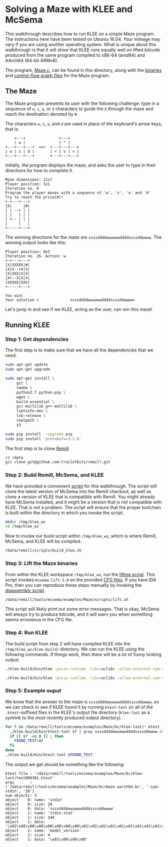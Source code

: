 # Solving a Maze with KLEE and McSema

This walkthrough describes how to run KLEE on a simple Maze program. The instructions here have been tested on Ubuntu 16.04. Your mileage may vary if you are using another operating system. What is unique about this walkthrough is that it will show that KLEE runs equally well on lifted bitcode produced from the same program compiled to x86-64 (amd64) and AArch64 (64-bit ARMv8).

The program, [Maze.c](Maze.c), can be found in this directory, along with the [binaries](bin) and [control-flow graph files](cfg) for the Maze program.

## The Maze

The Maze program presents its user with the following challenge: type in a sequence of `w`, `s`, `a`, or `d` characters to guide the `X` through the maze and reach the destination denoted by `#`.

The characters `w`, `s`, `a`, and `d` are used in place of the keyboard's arrow keys, that is:

```
    +---+               +---+    
    | w |               | ^ |    
+---+---+---+  <=>  +---+---+---+
| a | s | d |       | < | v | > |
+---+---+---+       +---+---+---+
```

Initially, the program displays the maze, and asks the user to type in their directions for how to complete it.

```
Maze dimensions: 11x7
Player position: 1x1
Iteration no. 0
Program the player moves with a sequence of 'w', 's', 'a' and 'd'
Try to reach the price(#)!
+-+---+---+
|X|     |#|
| | --+ | |
| |   | | |
| +-- | | |
|     |   |
+-----+---+
```

The winning directions for the maze are `ssssddddwwaawwddddssssddwwww`. The winning output looks like this:

```
Player position: 9x2
Iteration no. 26. Action: w. 
+-+---+---+
|X|XXXXX|#|
|X|X--+X|X|
|X|XXX|X|X|
|X+--X|X|X|
|XXXXX|XXX|
+-----+---+

You win!
Your solution <              ssssddddwwaawwddddssssddwwww>
```

Let's jump in and see if we KLEE, acting as the user, can win this maze!

## Running KLEE

### Step 1: Get dependencies

The first step is to make sure that we have all the dependencies that we need.

```bash
sudo apt-get update
sudo apt-get upgrade

sudo apt-get install \
     git \
     cmake \
     python2.7 python-pip \
     wget \
     build-essential \
     gcc-multilib g++-multilib \
     libtinfo-dev \
     lsb-release \
     realpath \
     z3

sudo pip install --upgrade pip
sudo pip install 'protobuf==3.2.0'
```

The first step is to clone [Remill](https://github.com/trailofbits/remill).

```bash
cd /data
git clone git@github.com:trailofbits/remill.git
```

### Step 2: Build Remill, McSema, and KLEE

We have provided a convenient [script](https://github.com/trailofbits/remill/blob/master/scripts/build_klee.sh) for this walkthrough. The script will clone the latest version of McSema into the Remill checkout, as well as clone a version of KLEE that is compatible with Remill. You might already have McSema installed, and it might be a version that is not compatible with KLEE. That is not a problem. The script will ensure that the proper toolchain is built *within* the directory in which you invoke the script.

```bash
mkdir /tmp/klee_ws
cd /tmp/klee_ws
```

Now to invoke our build script within `/tmp/klee_ws`, which is where Remill, McSema, and KLEE will be compiled.

```bash
/data/remill/scripts/build_klee.sh
```

### Step 3: Lift the Maze binaries

From within the KLEE workspace `/tmp/klee_ws`, run the [lifting script](scripts/lift.sh). This script invokes `mcsema-lift-3.9` on the provided [CFG files](cfg). If you have IDA Pro, then you can reproduce these steps manually by invoking the [disassembly script](scripts/disass.sh).

```bash
/data/remill/tools/mcsema/examples/Maze/scripts/lift.sh
```

This script will likely print out some error messages. That is okay. McSema will always try to produce bitcode, and it will warn you when something seems erroneous in the CFG file.

### Step 4: Run KLEE

The build script from step 2 will have compiled KLEE into the `/tmp/klee_ws/klee-build/` directory. We can run the KLEE using the following commands. If things work, then there will be a lot of funny looking output.

```bash
./klee-build/bin/klee -posix-runtime -libc=uclibc -allow-external-sym-calls /data/remill/tools/mcsema/examples/Maze/bc/maze.amd64.bc -sym-stdin 28
```

```bash
./klee-build/bin/klee -posix-runtime -libc=uclibc -allow-external-sym-calls /data/remill/tools/mcsema/examples/Maze/bc/maze.aarch64.bc -sym-stdin 28
```

### Step 5: Example ouput

We know that the answer to the maze is `ssssddddwwaawwddddssssddwwww`, so we can check to see if KLEE found it by running `ktest-tool` on all of the `.ktest`-suffixed files in the KLEE's output file directory (`klee-last` as a symlink to the most recently produced output directory).

```bash
for f in /data/remill/tools/mcsema/examples/Maze/bc/klee-last/*.ktest ; do
  ./klee-build/bin/ktest-tool $f | grep ssssddddwwaawwddddssssddwwww &>/dev/null ;
  if [[ $? -eq 0 ]] ; then
    FOUND_TEST=$f
  fi
done
./klee-build/bin/ktest-tool $FOUND_TEST
```

The output we get should be something like the following:

```
ktest file : '/data/remill/tools/mcsema/examples/Maze/bc/klee-last/test000301.ktest'
args       : ['/data/remill/tools/mcsema/examples/Maze/bc/maze.aarch64.bc', '-sym-stdin', '28']
num objects: 3
object    0: name: 'stdin'
object    0: size: 28
object    0: data: 'ssssddddwwaawwddddssssddwwww'
object    1: name: 'stdin-stat'
object    1: size: 144
object    1: data: '\x02\x08\x00\x00\x00\x00\x00\x00\x01\x01\x01\x01\x01\x01\x01\x01\x01\x00\x00\x00\x00\x00\x00\x00\xa4\x81\x00\x00\xe8\x03\x00\x00\xe8\x03\x00\x00\x01\x01\x01\x01\x00\x00\x00\x00\x00\x00\x00\x00\x01\x01\x01\x01\x01\x01\x01\x01\x00\x10\x00\x00\x00\x00\x00\x00\x01\x01\x01\x01\x01\x01\x01\x01R\x06XZ\x00\x00\x00\x00\x01\x01\x01\x01\x01\x01\x01\x01\xbb\x1dXZ\x00\x00\x00\x00\x01\x01\x01\x01\x01\x01\x01\x01\xbb\x1dXZ\x00\x00\x00\x00\x01\x01\x01\x01\x01\x01\x01\x01\x01\x01\x01\x01\x01\x01\x01\x01\x01\x01\x01\x01\x01\x01\x01\x01\x01\x01\x01\x01\x01\x01\x01\x01'
object    2: name: 'model_version'
object    2: size: 4
object    2: data: '\x01\x00\x00\x00'
```